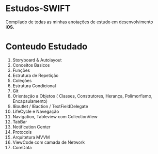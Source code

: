# Estudos-SWIFT

Compilado de todas as minhas anotações de estudo em desenvolvimento **iOS.**

# Conteudo Estudado

1. Storyboard & Autolayout
2. Conceitos Basicos
3. Funções
4. Estrutura de Repetição
5. Coleções
6. Estrutura Condicional
7. Git
8. Orientação a Objetos ( Classes, Construtores, Herança, Polimorfismo, Encapsulamento)
9. IBoutlet / IBaction / TextFieldDelegate
10. LifeCycle e Navegação
11. Navigation, Tableview com CollectionView
12. TabBar
13. Notification Center
14. Protocols
15. Arquitetura MVVM
16. ViewCode com camada de Network
17. CoreData


